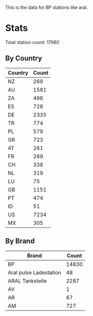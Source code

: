 This is the data for BP stations like aral.


# Stats

Total station count: 17960
## By Country

| Country | Count
| - | - 
| NZ | 269
| AU | 1581
| ZA | 496
| ES | 726
| DE | 2335
| TR | 774
| PL | 579
| GR | 723
| AT | 261
| FR | 269
| CH | 338
| NL | 319
| LU | 75
| GB | 1151
| PT | 474
| ID | 51
| US | 7234
| MX | 305
## By Brand

| Brand | Count
| - | - 
| BP | 14830
| Aral pulse Ladestation | 48
| ARAL Tankstelle | 2287
| AV | 1
| AR | 67
| AM | 727
